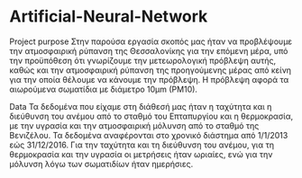 # Artificial-Neural-Network

Project purpose
Στην παρούσα εργασία σκοπός μας ήταν να προβλέψουμε την ατμοσφαιρική ρύπανση της Θεσσαλονίκης για την επόμενη μέρα, υπό την προϋπόθεση ότι γνωρίζουμε την μετεωρολογική πρόβλεψη αυτής, καθώς και την ατμοσφαιρική ρύπανση της προηγούμενης μέρας από κείνη για την οποία θέλουμε να κάνουμε την πρόβλεψη. Η πρόβλεψη αφορά τα αιωρούμενα σωματίδια με διάμετρο 10μm (PM10).


Data
Τα δεδομένα που είχαμε στη διάθεσή μας ήταν η ταχύτητα και η διεύθυνση του ανέμου από το σταθμό του Επταπυργίου και η θερμοκρασία, με την υγρασία και την ατμοσφαιρική μόλυνση από το σταθμό της Βενιζέλου. Τα δεδομένα αναφέρονται στο χρονικό διάστημα από 1/1/2013 εώς 31/12/2016. Για την ταχύτητα και τη διεύθυνση του ανέμου, για τη θερμοκρασία και την υγρασία οι μετρήσεις ήταν ωριαίες, ενώ για την μόλυνση λόγω των σωματιδίων ήταν ημερήσιες.
